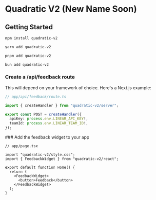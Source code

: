 # Quadratic V2 (New Name Soon)

## Getting Started

```bash
npm install quadratic-v2

yarn add quadratic-v2

pnpm add quadratic-v2

bun add quadratic-v2
```

### Create a /api/feedback route

This will depend on your framework of choice. Here's a Next.js example:

```ts
// app/api/feedback/route.ts

import { createHandler } from "quadratic-v2/server";

export const POST = createHandler({
  apiKey: process.env.LINEAR_API_KEY!,
  teamId: process.env.LINEAR_TEAM_ID!,
});
```

### Add the feedback widget to your app

```tsx
// app/page.tsx

import "quadratic-v2/style.css";
import { FeedbackWidget } from "quadratic-v2/react";

export default function Home() {
  return (
    <FeedbackWidget>
      <button>Feedback</button>
    </FeedbackWidget>
  );
}
```